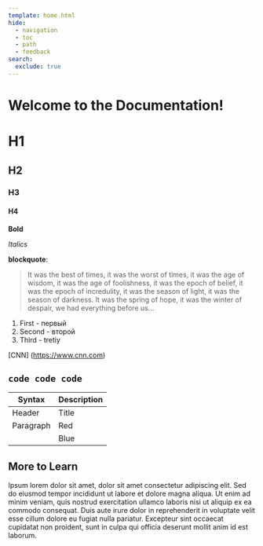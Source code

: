 ```yaml
---
template: home.html
hide:
  - navigation
  - toc
  - path
  - feedback
search:
  exclude: true
---
```


# Welcome to the Documentation!

# H1
## H2
### H3
#### H4

**Bold**

*Italics*

**blockquote**:
> It was the best of times, it was the worst of times, it was the age of wisdom, it was the age of foolishness, it was the epoch of belief, it was the epoch of incredulity, it was the season of light, it was the season of darkness. It was the spring of hope, it was the winter of despair, we had everything before us...

1. First - первый
2. Second - второй
3. Third - tretiy

[CNN] (https://www.cnn.com)
   
`code code code`
---
| Syntax | Description |
|--------| ----------- |
| Header | Title |
| Paragraph | Red |
| | Blue|

## More to Learn

Ipsum lorem dolor sit amet, dolor sit amet consectetur adipiscing elit. Sed do eiusmod tempor incididunt ut labore et dolore magna aliqua. Ut enim ad minim veniam, quis nostrud exercitation ullamco laboris nisi ut aliquip ex ea commodo consequat. Duis aute irure dolor in reprehenderit in voluptate velit esse cillum dolore eu fugiat nulla pariatur. Excepteur sint occaecat cupidatat non proident, sunt in culpa qui officia deserunt mollit anim id est laborum.
